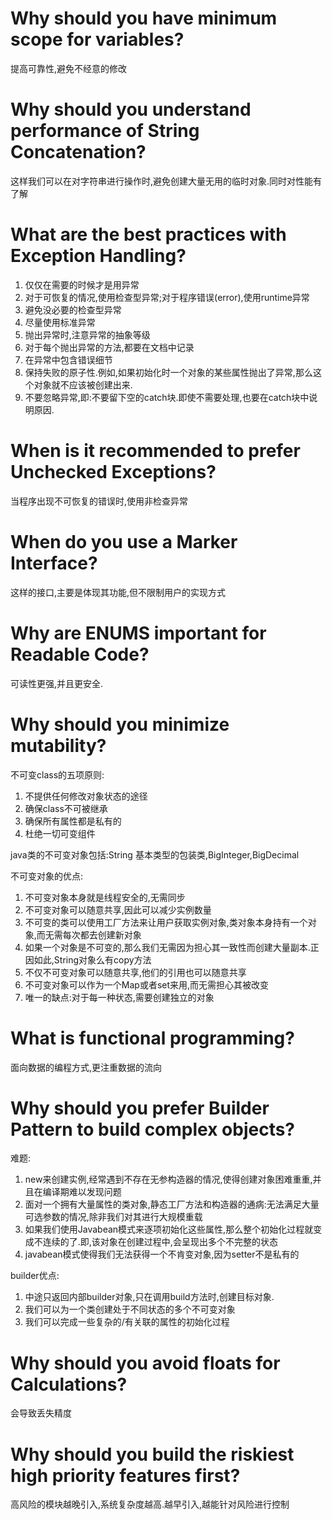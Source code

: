 # Why should you have minimum scope for variables?
提高可靠性,避免不经意的修改

# Why should you understand performance of String Concatenation?
这样我们可以在对字符串进行操作时,避免创建大量无用的临时对象.同时对性能有了解

# What are the best practices with Exception Handling?
1. 仅仅在需要的时候才是用异常
2. 对于可恢复的情况,使用检查型异常;对于程序错误(error),使用runtime异常
3. 避免没必要的检查型异常
4. 尽量使用标准异常
5. 抛出异常时,注意异常的抽象等级
6. 对于每个抛出异常的方法,都要在文档中记录
7. 在异常中包含错误细节
8. 保持失败的原子性.例如,如果初始化时一个对象的某些属性抛出了异常,那么这个对象就不应该被创建出来.
9. 不要忽略异常,即:不要留下空的catch块.即使不需要处理,也要在catch块中说明原因.

# When is it recommended to prefer Unchecked Exceptions?
当程序出现不可恢复的错误时,使用非检查异常

# When do you use a Marker Interface?
这样的接口,主要是体现其功能,但不限制用户的实现方式

# Why are ENUMS important for Readable Code?
可读性更强,并且更安全.

# Why should you minimize mutability?
不可变class的五项原则:
  1. 不提供任何修改对象状态的途径
  2. 确保class不可被继承
  3. 确保所有属性都是私有的
  4. 杜绝一切可变组件
  
java类的不可变对象包括:String 基本类型的包装类,BigInteger,BigDecimal

不可变对象的优点:
  1. 不可变对象本身就是线程安全的,无需同步
  2. 不可变对象可以随意共享,因此可以减少实例数量
  3. 不可变的类可以使用工厂方法来让用户获取实例对象,类对象本身持有一个对象,而无需每次都去创建新对象
  4. 如果一个对象是不可变的,那么我们无需因为担心其一致性而创建大量副本.正因如此,String对象么有copy方法
  5. 不仅不可变对象可以随意共享,他们的引用也可以随意共享
  6. 不可变对象可以作为一个Map或者set来用,而无需担心其被改变
  7. 唯一的缺点:对于每一种状态,需要创建独立的对象
  
# What is functional programming?
面向数据的编程方式,更注重数据的流向

# Why should you prefer Builder Pattern to build complex objects?
难题:
  1. new来创建实例,经常遇到不存在无参构造器的情况,使得创建对象困难重重,并且在编译期难以发现问题
  2. 面对一个拥有大量属性的类对象,静态工厂方法和构造器的通病:无法满足大量可选参数的情况,除非我们对其进行大规模重载
  3. 如果我们使用Javabean模式来逐项初始化这些属性,那么整个初始化过程就变成不连续的了.即,该对象在创建过程中,会呈现出多个不完整的状态
  4. javabean模式使得我们无法获得一个不肯变对象,因为setter不是私有的
  
builder优点:
  1. 中途只返回内部builder对象,只在调用build方法时,创建目标对象.
  2. 我们可以为一个类创建处于不同状态的多个不可变对象
  3. 我们可以完成一些复杂的/有关联的属性的初始化过程
# Why should you avoid floats for Calculations?
会导致丢失精度

# Why should you build the riskiest high priority features first?
高风险的模块越晚引入,系统复杂度越高.越早引入,越能针对风险进行控制
